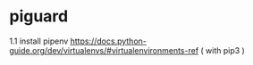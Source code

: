 # piguard

1.1 install pipenv
 https://docs.python-guide.org/dev/virtualenvs/#virtualenvironments-ref ( with pip3 )
 
